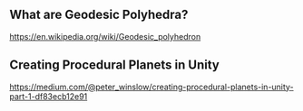 ## What are Geodesic Polyhedra?
https://en.wikipedia.org/wiki/Geodesic_polyhedron  

## Creating Procedural Planets in Unity
https://medium.com/@peter_winslow/creating-procedural-planets-in-unity-part-1-df83ecb12e91  
